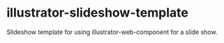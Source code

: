 # illustrator-slideshow-template
Slideshow template for using illustrator-web-component for a slide show.
